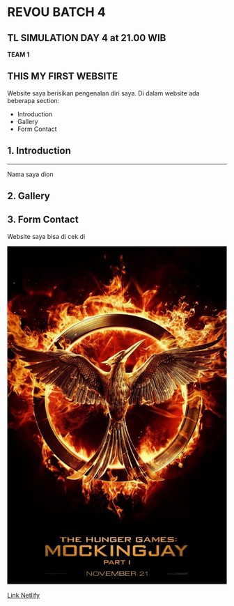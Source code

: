 # REVOU BATCH 4

## TL SIMULATION DAY 4 at 21.00 WIB

**TEAM 1**

## THIS MY FIRST WEBSITE

Website saya berisikan pengenalan diri saya. Di dalam website ada beberapa section:

- Introduction
- Gallery
- Form Contact

## 1. Introduction

---

Nama saya dion

## 2. Gallery

## 3. Form Contact

Website saya bisa di cek di

[![image](images/hunger.jpg)](https://www.github.com)

[Link Netlify](https://luminous-dodol-a8fdcb.netlify.app/)
